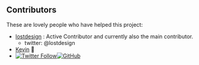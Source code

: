 ## Contributors
These are lovely people who have helped this project:

- [lostdesign](https://github.com/lostdesign) : Active Contributor and currently also the main contributor.
  * twitter: @lostdesign
- [Kevin](https://github.com/S3B4S) :dog:
- [![Twitter Follow](https://img.shields.io/badge/Mike-%40skeptycal-blue.svg?style=flat-square&logo=twitter)](https://www.twitter.com/skeptycal)[![GitHub](https://img.shields.io/badge/GitHub-skeptycal-blue.svg)](https://www.github.com/skeptycal)
